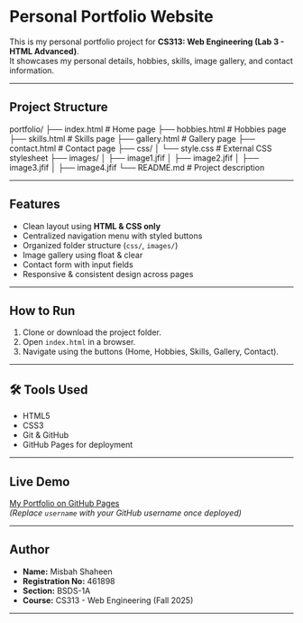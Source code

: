 # Personal Portfolio Website

This is my personal portfolio project for **CS313: Web Engineering (Lab 3 - HTML Advanced)**.  
It showcases my personal details, hobbies, skills, image gallery, and contact information.

---

## Project Structure
portfolio/
├── index.html # Home page
├── hobbies.html # Hobbies page
├── skills.html # Skills page
├── gallery.html # Gallery page
├── contact.html # Contact page
├── css/
│ └── style.css # External CSS stylesheet
├── images/
│ ├── image1.jfif
│ ├── image2.jfif
│ ├── image3.jfif
│ ├── image4.jfif
└── README.md # Project description

---

## Features
- Clean layout using **HTML & CSS only**
- Centralized navigation menu with styled buttons
- Organized folder structure (`css/`, `images/`)
- Image gallery using float & clear
- Contact form with input fields
- Responsive & consistent design across pages

---

## How to Run
1. Clone or download the project folder.
2. Open `index.html` in a browser.
3. Navigate using the buttons (Home, Hobbies, Skills, Gallery, Contact).

---

## 🛠 Tools Used
- HTML5
- CSS3
- Git & GitHub
- GitHub Pages for deployment

---

## Live Demo
[My Portfolio on GitHub Pages](https://username.github.io/portfolio/)  
*(Replace `username` with your GitHub username once deployed)*

---

## Author
- **Name:** Misbah Shaheen  
- **Registration No:** 461898  
- **Section:** BSDS-1A  
- **Course:** CS313 - Web Engineering (Fall 2025)  

---
